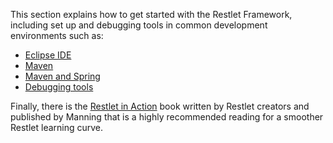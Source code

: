This section explains how to get started with the Restlet Framework,
including set up and debugging tools in common development environments
such as:

-   [Eclipse IDE](./getting-started/eclipse "Getting started with Eclipse IDE")
-   [Maven](./getting-started/maven "Getting started with Maven")
-   [Maven and Spring](./getting-started/maven-spring "Getting Started with Maven and Spring")
-   [Debugging tools](./getting-started/debugging-tools "Debugging tools")

Finally, there is the [Restlet in Action](http://www.amazon.com/gp/product/193518234X/ref=as_li_tf_tl?ie=UTF8&camp=1789&creative=9325&creativeASIN=193518234X&linkCode=as2&tag=restlet-20)
book written by Restlet creators and published by Manning that is a highly recommended reading for a smoother Restlet learning curve.
